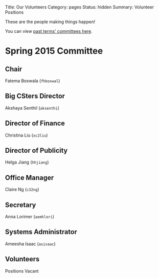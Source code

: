 Title: Our Volunteers
Category: pages
Status: hidden
Summary: Volunteer Positions

These are the people making things happen!

You can view [past terms' committees here]({filename}/pages/past-exec.md).

# Spring 2015 Committee #

## Chair ##

Fatema Boxwala (`fhboxwal`)

## Big CSters Director ##

Akshaya Senthil (`aksenthi`)

## Director of Finance ##

Christina Liu (`xc2liu`)

## Director of Publicity ##

Helga Jiang (`hhjiang`)

## Office Manager ##

Claire Ng (`c32ng`)

## Secretary ##

Anna Lorimer (`aemhlori`)

## Systems Administrator ##

Ameesha Isaac (`asisaac`)

## Volunteers ##

Positions Vacant
